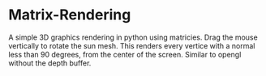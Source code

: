 # Matrix-Rendering
A simple 3D graphics rendering in python using matricies. 
Drag the mouse vertically to rotate the sun mesh.
This renders every vertice with a normal less than 90 degrees, from the center of the screen. Similar to opengl without the depth buffer.
